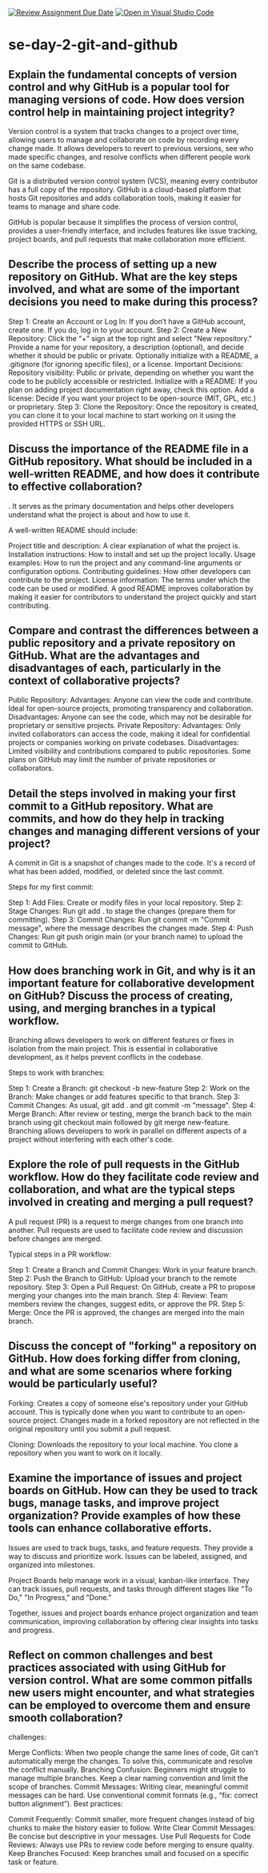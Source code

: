 [![Review Assignment Due Date](https://classroom.github.com/assets/deadline-readme-button-22041afd0340ce965d47ae6ef1cefeee28c7c493a6346c4f15d667ab976d596c.svg)](https://classroom.github.com/a/8wgCKhpZ)
[![Open in Visual Studio Code](https://classroom.github.com/assets/open-in-vscode-2e0aaae1b6195c2367325f4f02e2d04e9abb55f0b24a779b69b11b9e10269abc.svg)](https://classroom.github.com/online_ide?assignment_repo_id=18413291&assignment_repo_type=AssignmentRepo)
# se-day-2-git-and-github
## Explain the fundamental concepts of version control and why GitHub is a popular tool for managing versions of code. How does version control help in maintaining project integrity?
       
Version control is a system that tracks changes to a project over time, allowing users to manage and collaborate on code by recording every change made. It allows developers to revert to previous versions, see who made specific changes, and resolve conflicts when different people work on the same codebase.

Git is a distributed version control system (VCS), meaning every contributor has a full copy of the repository. GitHub is a cloud-based platform that hosts Git repositories and adds collaboration tools, making it easier for teams to manage and share code.

GitHub is popular because it simplifies the process of version control, provides a user-friendly interface, and includes features like issue tracking, project boards, and pull requests that make collaboration more efficient.

## Describe the process of setting up a new repository on GitHub. What are the key steps involved, and what are some of the important decisions you need to make during this process?
Step 1: Create an Account or Log In: If you don’t have a GitHub account, create one. If you do, log in to your account.
Step 2: Create a New Repository:
Click the “+” sign at the top right and select "New repository."
Provide a name for your repository, a description (optional), and decide whether it should be public or private.
Optionally initialize with a README, a .gitignore (for ignoring specific files), or a license.
Important Decisions:
Repository visibility: Public or private, depending on whether you want the code to be publicly accessible or restricted.
Initialize with a README: If you plan on adding project documentation right away, check this option.
Add a license: Decide if you want your project to be open-source (MIT, GPL, etc.) or proprietary.
Step 3: Clone the Repository: Once the repository is created, you can clone it to your local machine to start working on it using the provided HTTPS or SSH URL.
## Discuss the importance of the README file in a GitHub repository. What should be included in a well-written README, and how does it contribute to effective collaboration?
. It serves as the primary documentation and helps other developers understand what the project is about and how to use it.

A well-written README should include:

Project title and description: A clear explanation of what the project is.
Installation instructions: How to install and set up the project locally.
Usage examples: How to run the project and any command-line arguments or configuration options.
Contributing guidelines: How other developers can contribute to the project.
License information: The terms under which the code can be used or modified.
A good README improves collaboration by making it easier for contributors to understand the project quickly and start contributing.
## Compare and contrast the differences between a public repository and a private repository on GitHub. What are the advantages and disadvantages of each, particularly in the context of collaborative projects?
Public Repository:
Advantages:
Anyone can view the code and contribute.
Ideal for open-source projects, promoting transparency and collaboration.
Disadvantages:
Anyone can see the code, which may not be desirable for proprietary or sensitive projects.
Private Repository:
Advantages:
Only invited collaborators can access the code, making it ideal for confidential projects or companies working on private codebases.
Disadvantages:
Limited visibility and contributions compared to public repositories.
Some plans on GitHub may limit the number of private repositories or collaborators.
## Detail the steps involved in making your first commit to a GitHub repository. What are commits, and how do they help in tracking changes and managing different versions of your project?
A commit in Git is a snapshot of changes made to the code. It's a record of what has been added, modified, or deleted since the last commit.

Steps for my first commit:

Step 1: Add Files: Create or modify files in your local repository.
Step 2: Stage Changes: Run git add . to stage the changes (prepare them for committing).
Step 3: Commit Changes: Run git commit -m "Commit message", where the message describes the changes made.
Step 4: Push Changes: Run git push origin main (or your branch name) to upload the commit to GitHub.
## How does branching work in Git, and why is it an important feature for collaborative development on GitHub? Discuss the process of creating, using, and merging branches in a typical workflow.
Branching allows developers to work on different features or fixes in isolation from the main project. This is essential in collaborative development, as it helps prevent conflicts in the codebase.

Steps to work with branches:

Step 1: Create a Branch: git checkout -b new-feature
Step 2: Work on the Branch: Make changes or add features specific to that branch.
Step 3: Commit Changes: As usual, git add . and git commit -m "message".
Step 4: Merge Branch: After review or testing, merge the branch back to the main branch using git checkout main followed by git merge new-feature.
Branching allows developers to work in parallel on different aspects of a project without interfering with each other's code.
## Explore the role of pull requests in the GitHub workflow. How do they facilitate code review and collaboration, and what are the typical steps involved in creating and merging a pull request?
A pull request (PR) is a request to merge changes from one branch into another. Pull requests are used to facilitate code review and discussion before changes are merged.

Typical steps in a PR workflow:

Step 1: Create a Branch and Commit Changes: Work in your feature branch.
Step 2: Push the Branch to GitHub: Upload your branch to the remote repository.
Step 3: Open a Pull Request: On GitHub, create a PR to propose merging your changes into the main branch.
Step 4: Review: Team members review the changes, suggest edits, or approve the PR.
Step 5: Merge: Once the PR is approved, the changes are merged into the main branch.
## Discuss the concept of "forking" a repository on GitHub. How does forking differ from cloning, and what are some scenarios where forking would be particularly useful?
Forking: Creates a copy of someone else's repository under your GitHub account. This is typically done when you want to contribute to an open-source project. Changes made in a forked repository are not reflected in the original repository until you submit a pull request.

Cloning: Downloads the repository to your local machine. You clone a repository when you want to work on it locally.
## Examine the importance of issues and project boards on GitHub. How can they be used to track bugs, manage tasks, and improve project organization? Provide examples of how these tools can enhance collaborative efforts.
Issues are used to track bugs, tasks, and feature requests. They provide a way to discuss and prioritize work. Issues can be labeled, assigned, and organized into milestones.

Project Boards help manage work in a visual, kanban-like interface. They can track issues, pull requests, and tasks through different stages like "To Do," "In Progress," and "Done."

Together, issues and project boards enhance project organization and team communication, improving collaboration by offering clear insights into tasks and progress.
## Reflect on common challenges and best practices associated with using GitHub for version control. What are some common pitfalls new users might encounter, and what strategies can be employed to overcome them and ensure smooth collaboration?
 challenges:

Merge Conflicts: When two people change the same lines of code, Git can't automatically merge the changes. To solve this, communicate and resolve the conflict manually.
Branching Confusion: Beginners might struggle to manage multiple branches. Keep a clear naming convention and limit the scope of branches.
Commit Messages: Writing clear, meaningful commit messages can be hard. Use conventional commit formats (e.g., “fix: correct button alignment”).
Best practices:

Commit Frequently: Commit smaller, more frequent changes instead of big chunks to make the history easier to follow.
Write Clear Commit Messages: Be concise but descriptive in your messages.
Use Pull Requests for Code Reviews: Always use PRs to review code before merging to ensure quality.
Keep Branches Focused: Keep branches small and focused on a specific task or feature.
